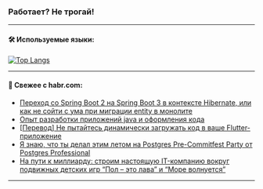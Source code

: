 ### Работает? Не трогай!

---
<!--
#### 🛠️ Technical stack:

![Java](https://img.shields.io/badge/Java-informational?logo=Oracle&style=flat&logoColor=white&color=FF4500)
![Kotlin](https://img.shields.io/badge/Kotlin-informational?logo=Kotlin&style=flat&logoColor=white&color=774D97)
![TS](https://img.shields.io/badge/TypeScript-informational?logo=typeScript&style=flat&logoColor=black&color=017acc)
![Python](https://img.shields.io/badge/Python-informational?logo=Python&style=flat&logoColor=black&color=ffdd54) <br>
![Spring](https://img.shields.io/badge/Spring-informational?logo=Spring&style=flat&logoColor=white&color=6DB33F) 
![SpringBoot](https://img.shields.io/badge/SpringBoot-informational?logo=SpringBoot&style=flat&logoColor=white&color=6DB33F)
![Nest](https://img.shields.io/badge/NestJS-informational?logo=NestJS&style=flat&logoColor=white&color=E0234E) 
![NodeJS](https://img.shields.io/badge/NodeJS-informational?logo=node.js&style=flat&logoColor=white&color=70A760)<br>
![PostgreSQL](https://img.shields.io/badge/PostgreSQL-informational?logo=PostgreSQL&style=flat&logoColor=white&color=DAA520)
![MongoDB](https://img.shields.io/badge/MongoDB-informational?logo=MongoDB&style=flat&logoColor=white&color=870000)
![Apache](https://img.shields.io/badge/Apache-informational?logo=apache&style=flat&logoColor=white&color=f74e28)

___ 
-->

#### 🛠️ Используемые языки:

[![Top Langs](https://github-readme-stats-u2qms2cxw-advtsettinggmailcoms-projects.vercel.app/api/top-langs/?username=zloylis&langs_count=10&hide_title=true&title_color=e6edf3&size_weight=0.5&count_weight=0.5&layout=compact&hide_progress=true&hide_border=true&theme=dracula)](https://github.com/zloylis)

<!---


####  :octocat:&nbsp;&nbsp; Статистика:

![GitHub stats](https://github-readme-stats-u2qms2cxw-advtsettinggmailcoms-projects.vercel.app/api?username=zloylis&show_icons=true&hide_border=true&theme=dracula&title_color=e6edf3&include_all_commits=true&count_private=true&hide_rank=false&hide_title=true&rank_icon=github)
-->
---

#### 💬 Свежее с habr.com:

<!-- BLOG-POST-LIST:START -->
- [Переход со Spring Boot 2 на Spring Boot 3 в контексте Hibernate, или как не сойти с ума при миграции entity в монолите](https://habr.com/ru/articles/850736/?utm_source=habrahabr&utm_medium=rss&utm_campaign=850736)
- [Опыт разработки приложений java и оформления кода](https://habr.com/ru/companies/nauka/articles/850724/?utm_source=habrahabr&utm_medium=rss&utm_campaign=850724)
- [[Перевод] Не пытайтесь динамически загружать код в ваше Flutter-приложение](https://habr.com/ru/articles/850628/?utm_source=habrahabr&utm_medium=rss&utm_campaign=850628)
- [Я знаю, что ты делал этим летом на Postgres Pre-Commitfest Party от Postgres Professional](https://habr.com/ru/companies/postgrespro/articles/850584/?utm_source=habrahabr&utm_medium=rss&utm_campaign=850584)
- [На пути к миллиарду: строим настоящую IT-компанию вокруг подвижных детских игр “Пол – это лава” и “Море волнуется”](https://habr.com/ru/articles/850182/?utm_source=habrahabr&utm_medium=rss&utm_campaign=850182)
<!-- BLOG-POST-LIST:END -->

---
